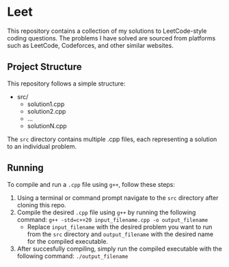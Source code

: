 # Leet

This repository contains a collection of my solutions to LeetCode-style coding questions.
The problems I have solved are sourced from platforms such as LeetCode, Codeforces, and other similar websites.

## Project Structure

This repository follows a simple structure:

* src/
  * solution1.cpp
  * solution2.cpp
  * ...
  * solutionN.cpp

The `src` directory contains multiple .cpp files, each representing a solution to an individual problem.

## Running

To compile and run a `.cpp` file using `g++`, follow these steps:

1. Using a terminal or command prompt navigate to the `src` directory after cloning this repo.
2. Compile the desired `.cpp` file using `g++` by running the following command: `g++ -std=c++20 input_filename.cpp -o output_filename`
    * Replace `input_filename` with the desired problem you want to run from the `src` directory and `output_filename`
with the desired name for the compiled executable.
3. After succesfully compiling, simply run the compiled executable with the following command: `./output_filename`
